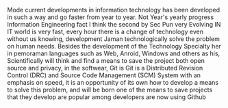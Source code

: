 Mode current developments in information technology has been developed in such a way and go faster from year to year. Not Year's yearly progress Information Engineering fact I think the second by Sec Pun very Evolving IN IT world is very fast, every hour there is a change of technology even without us knowing, development Jaman technologically solve the problem on human needs.
Besides the development of the Technology Specialty her in pemoraman languages ​​such as Web, Anroid, Windows and others as his, Scientifically will think and find a means to save the project both open source and privacy, in the softwear, Git is Git is a Distributed Revision Control (DRC) and Source Code Management (SCM) System with an emphasis on speed, it is an opportunity of its own how to develop a means to solve this problem, and will be born one of the means to save projects that they develop are popular among developers are now using Github
